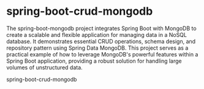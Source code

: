 # spring-boot-crud-mongodb

The spring-boot-mongodb project integrates Spring Boot with MongoDB to create a scalable and flexible application for managing data in a NoSQL database. It demonstrates essential CRUD operations, schema design, and repository pattern using Spring Data MongoDB. This project serves as a practical example of how to leverage MongoDB's powerful features within a Spring Boot application, providing a robust solution for handling large volumes of unstructured data.


spring-boot-crud-mongodb
